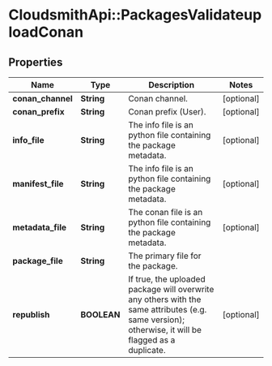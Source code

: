 # CloudsmithApi::PackagesValidateuploadConan

## Properties
Name | Type | Description | Notes
------------ | ------------- | ------------- | -------------
**conan_channel** | **String** | Conan channel. | [optional] 
**conan_prefix** | **String** | Conan prefix (User). | [optional] 
**info_file** | **String** | The info file is an python file containing the package metadata. | [optional] 
**manifest_file** | **String** | The info file is an python file containing the package metadata. | [optional] 
**metadata_file** | **String** | The conan file is an python file containing the package metadata. | [optional] 
**package_file** | **String** | The primary file for the package. | 
**republish** | **BOOLEAN** | If true, the uploaded package will overwrite any others with the same attributes (e.g. same version); otherwise, it will be flagged as a duplicate. | [optional] 


